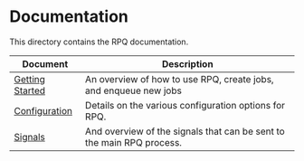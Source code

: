 # Documentation

This directory contains the RPQ documentation.

| Document | Description |
|----------|-------------|
| [Getting Started](Getting%20Started.md) | An overview of how to use RPQ, create jobs, and enqueue new jobs ||
| [Configuration](Configuration.md) | Details on the various configuration options for RPQ. |
| [Signals](Signals.md) | And overview of the signals that can be sent to the main RPQ process.|